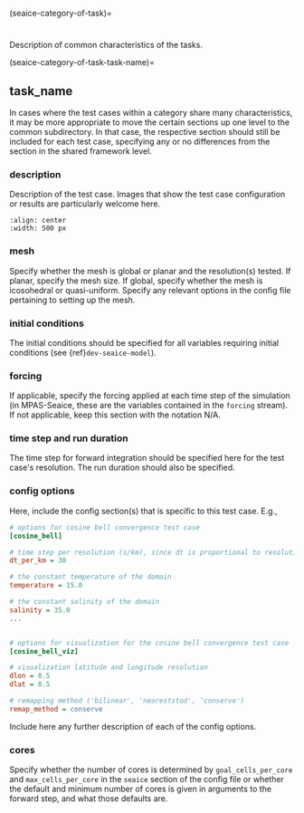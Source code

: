 (seaice-category-of-task)=

# <Category of task>

Description of common characteristics of the tasks.

(seaice-category-of-task-task-name)=

## task_name

In cases where the test cases within a category share many characteristics,
it may be more appropriate to move the certain sections up one level to the
common subdirectory. In that case, the respective section should still be 
included for each test case, specifying any or no differences from the section 
in the shared framework level.

### description

Description of the test case. Images that show the test case configuration or
results are particularly welcome here.

```{image} images/single_cell.png
:align: center
:width: 500 px
```

### mesh

Specify whether the mesh is global or planar and the resolution(s) tested. If
planar, specify the mesh size. If global, specify whether the mesh is
icosohedral or quasi-uniform. Specify any relevant options in the config file
pertaining to setting up the mesh.

### initial conditions

The initial conditions should be specified for all variables requiring
initial conditions (see {ref}`dev-seaice-model`).

### forcing

If applicable, specify the forcing applied at each time step of the simulation
(in MPAS-Seaice, these are the variables contained in the `forcing` stream).
If not applicable, keep this section with the notation N/A.

### time step and run duration

The time step for forward integration should be specified here for the test
case's resolution. The run duration should also be specified.

### config options

Here, include the config section(s) that is specific to this test case. E.g.,

```cfg
# options for cosine bell convergence test case
[cosine_bell]

# time step per resolution (s/km), since dt is proportional to resolution
dt_per_km = 30

# the constant temperature of the domain
temperature = 15.0

# the constant salinity of the domain
salinity = 35.0
...


# options for visualization for the cosine bell convergence test case
[cosine_bell_viz]

# visualization latitude and longitude resolution
dlon = 0.5
dlat = 0.5

# remapping method ('bilinear', 'neareststod', 'conserve')
remap_method = conserve
```

Include here any further description of each of the config options.

### cores

Specify whether the number of cores is determined by `goal_cells_per_core` and
`max_cells_per_core` in the `seaice` section of the config file or whether the
default and minimum number of cores is given in arguments to the forward step,
and what those defaults are.

